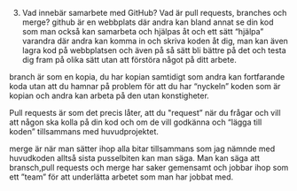 ﻿3. Vad innebär samarbete med GitHub? Vad är pull requests, branches och merge?
github är en webbplats där andra kan bland annat se din kod som man också kan samarbeta och hjälpas åt och ett sätt “hjälpa” varandra där andra kan komma in och skriva koden åt dig, man kan även lagra kod på webbplatsen och även på så sätt bli bättre på det och testa dig fram på olika sätt utan att förstöra något på ditt arbete.

branch är som en kopia, du har kopian samtidigt som andra kan fortfarande koda utan att du hamnar på problem för att du har “nyckeln” koden som är kopian och andra kan arbeta på den utan konstigheter.

 Pull requests är som det precis låter, att du "request” när du frågar och vill att någon ska kolla på din kod och om de vill godkänna och “lägga till koden” tillsammans med huvudprojektet.

merge är när man sätter ihop alla bitar tillsammans som jag nämnde med huvudkoden alltså sista pusselbiten kan man säga. Man kan säga att bransch,pull requests och merge har saker gemensamt och jobbar ihop som ett ”team” för att underlätta arbetet som man har jobbat med.
